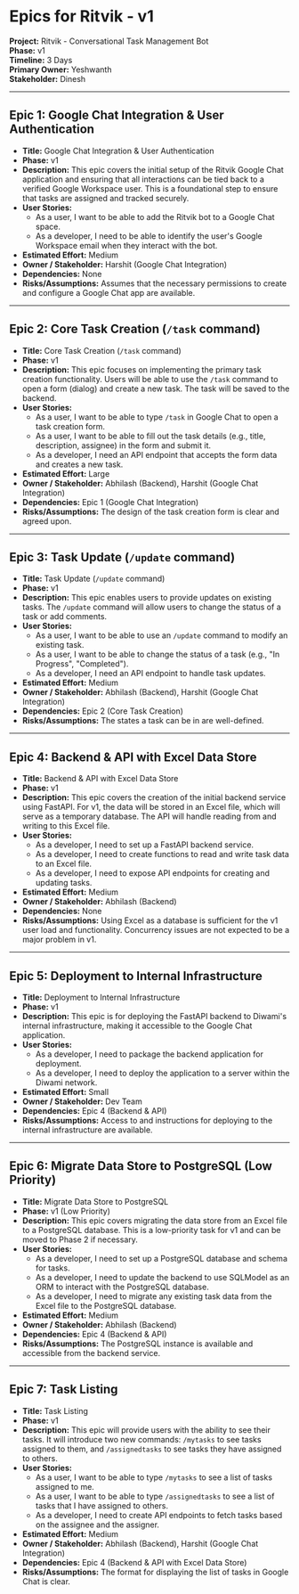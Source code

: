 # Epics for Ritvik - v1

**Project:** Ritvik - Conversational Task Management Bot  
**Phase:** v1  
**Timeline:** 3 Days  
**Primary Owner:** Yeshwanth  
**Stakeholder:** Dinesh  

---

## Epic 1: Google Chat Integration & User Authentication

- **Title:** Google Chat Integration & User Authentication
- **Phase:** v1
- **Description:** This epic covers the initial setup of the Ritvik Google Chat application and ensuring that all interactions can be tied back to a verified Google Workspace user. This is a foundational step to ensure that tasks are assigned and tracked securely.
- **User Stories:**
  - As a user, I want to be able to add the Ritvik bot to a Google Chat space.
  - As a developer, I need to be able to identify the user's Google Workspace email when they interact with the bot.
- **Estimated Effort:** Medium
- **Owner / Stakeholder:** Harshit (Google Chat Integration)
- **Dependencies:** None
- **Risks/Assumptions:** Assumes that the necessary permissions to create and configure a Google Chat app are available.

---

## Epic 2: Core Task Creation (`/task` command)

- **Title:** Core Task Creation (`/task` command)
- **Phase:** v1
- **Description:** This epic focuses on implementing the primary task creation functionality. Users will be able to use the `/task` command to open a form (dialog) and create a new task. The task will be saved to the backend.
- **User Stories:**
  - As a user, I want to be able to type `/task` in Google Chat to open a task creation form.
  - As a user, I want to be able to fill out the task details (e.g., title, description, assignee) in the form and submit it.
  - As a developer, I need an API endpoint that accepts the form data and creates a new task.
- **Estimated Effort:** Large
- **Owner / Stakeholder:** Abhilash (Backend), Harshit (Google Chat Integration)
- **Dependencies:** Epic 1 (Google Chat Integration)
- **Risks/Assumptions:** The design of the task creation form is clear and agreed upon.

---

## Epic 3: Task Update (`/update` command)

- **Title:** Task Update (`/update` command)
- **Phase:** v1
- **Description:** This epic enables users to provide updates on existing tasks. The `/update` command will allow users to change the status of a task or add comments.
- **User Stories:**
  - As a user, I want to be able to use an `/update` command to modify an existing task.
  - As a user, I want to be able to change the status of a task (e.g., "In Progress", "Completed").
  - As a developer, I need an API endpoint to handle task updates.
- **Estimated Effort:** Medium
- **Owner / Stakeholder:** Abhilash (Backend), Harshit (Google Chat Integration)
- **Dependencies:** Epic 2 (Core Task Creation)
- **Risks/Assumptions:** The states a task can be in are well-defined.

---

## Epic 4: Backend & API with Excel Data Store

- **Title:** Backend & API with Excel Data Store
- **Phase:** v1
- **Description:** This epic covers the creation of the initial backend service using FastAPI. For v1, the data will be stored in an Excel file, which will serve as a temporary database. The API will handle reading from and writing to this Excel file.
- **User Stories:**
  - As a developer, I need to set up a FastAPI backend service.
  - As a developer, I need to create functions to read and write task data to an Excel file.
  - As a developer, I need to expose API endpoints for creating and updating tasks.
- **Estimated Effort:** Medium
- **Owner / Stakeholder:** Abhilash (Backend)
- **Dependencies:** None
- **Risks/Assumptions:** Using Excel as a database is sufficient for the v1 user load and functionality. Concurrency issues are not expected to be a major problem in v1.

---

## Epic 5: Deployment to Internal Infrastructure

- **Title:** Deployment to Internal Infrastructure
- **Phase:** v1
- **Description:** This epic is for deploying the FastAPI backend to Diwami's internal infrastructure, making it accessible to the Google Chat application.
- **User Stories:**
  - As a developer, I need to package the backend application for deployment.
  - As a developer, I need to deploy the application to a server within the Diwami network.
- **Estimated Effort:** Small
- **Owner / Stakeholder:** Dev Team
- **Dependencies:** Epic 4 (Backend & API)
- **Risks/Assumptions:** Access to and instructions for deploying to the internal infrastructure are available.

---

## Epic 6: Migrate Data Store to PostgreSQL (Low Priority)

- **Title:** Migrate Data Store to PostgreSQL
- **Phase:** v1 (Low Priority)
- **Description:** This epic covers migrating the data store from an Excel file to a PostgreSQL database. This is a low-priority task for v1 and can be moved to Phase 2 if necessary.
- **User Stories:**
  - As a developer, I need to set up a PostgreSQL database and schema for tasks.
  - As a developer, I need to update the backend to use SQLModel as an ORM to interact with the PostgreSQL database.
  - As a developer, I need to migrate any existing task data from the Excel file to the PostgreSQL database.
- **Estimated Effort:** Medium
- **Owner / Stakeholder:** Abhilash (Backend)
- **Dependencies:** Epic 4 (Backend & API)
- **Risks/Assumptions:** The PostgreSQL instance is available and accessible from the backend service.

---

## Epic 7: Task Listing

- **Title:** Task Listing
- **Phase:** v1
- **Description:** This epic will provide users with the ability to see their tasks. It will introduce two new commands: `/mytasks` to see tasks assigned to them, and `/assignedtasks` to see tasks they have assigned to others.
- **User Stories:**
  - As a user, I want to be able to type `/mytasks` to see a list of tasks assigned to me.
  - As a user, I want to be able to type `/assignedtasks` to see a list of tasks that I have assigned to others.
  - As a developer, I need to create API endpoints to fetch tasks based on the assignee and the assigner.
- **Estimated Effort:** Medium
- **Owner / Stakeholder:** Abhilash (Backend), Harshit (Google Chat Integration)
- **Dependencies:** Epic 4 (Backend & API with Excel Data Store)
- **Risks/Assumptions:** The format for displaying the list of tasks in Google Chat is clear.
